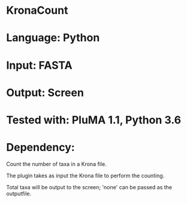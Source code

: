 # KronaCount
# Language: Python
# Input: FASTA
# Output: Screen
# Tested with: PluMA 1.1, Python 3.6
# Dependency:

Count the number of taxa in a Krona file.

The plugin takes as input the Krona file to perform the counting.

Total taxa will be output to the screen; 'none' can be passed as the outputfile.

